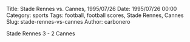 Title: Stade Rennes vs. Cannes, 1995/07/26
Date: 1995/07/26 00:00
Category: sports
Tags: football, football scores, Stade Rennes, Cannes
Slug: stade-rennes-vs-cannes
Author: carbonero


Stade Rennes 3 - 2 Cannes
